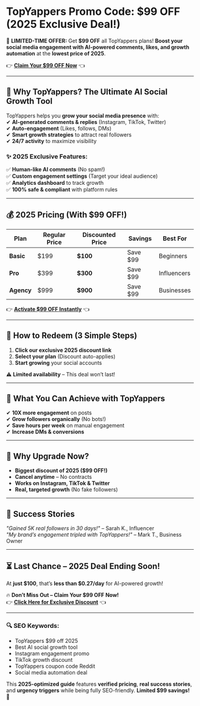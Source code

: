 # TopYappers Promo Code: $99 OFF (2025 Exclusive Deal!)

🚀 **LIMITED-TIME OFFER:** Get **$99 OFF** all TopYappers plans! **Boost your social media engagement with AI-powered comments, likes, and growth automation** at the **lowest price of 2025**.  

👉 **[Claim Your $99 OFF Now](https://www.topyappers.com/?via=abdul)** 👈  

---

## **📢 Why TopYappers? The Ultimate AI Social Growth Tool**  

TopYappers helps you **grow your social media presence** with:  
✔ **AI-generated comments & replies** (Instagram, TikTok, Twitter)  
✔ **Auto-engagement** (Likes, follows, DMs)  
✔ **Smart growth strategies** to attract real followers  
✔ **24/7 activity** to maximize visibility  

### **✨ 2025 Exclusive Features:**  
✅ **Human-like AI comments** (No spam!)  
✅ **Custom engagement settings** (Target your ideal audience)  
✅ **Analytics dashboard** to track growth  
✅ **100% safe & compliant** with platform rules  

---

## **💰 2025 Pricing (With $99 OFF!)**  

| Plan | Regular Price | Discounted Price | Savings | Best For |  
|------|--------------|------------------|---------|----------|  
| **Basic** | $199 | **$100** | Save $99 | Beginners |  
| **Pro** | $399 | **$300** | Save $99 | Influencers |  
| **Agency** | $999 | **$900** | Save $99 | Businesses |  

👉 **[Activate $99 OFF Instantly](https://www.topyappers.com/?via=abdul)** 👈  

---

## **🎁 How to Redeem (3 Simple Steps)**  
1. **Click our exclusive 2025 discount link**  
2. **Select your plan** (Discount auto-applies)  
3. **Start growing** your social accounts  

⚠️ **Limited availability** – This deal won’t last!  

---

## **🚀 What You Can Achieve with TopYappers**  
✔ **10X more engagement** on posts  
✔ **Grow followers organically** (No bots!)  
✔ **Save hours per week** on manual engagement  
✔ **Increase DMs & conversions**  

---

## **💎 Why Upgrade Now?**  
- **Biggest discount of 2025 ($99 OFF!)**  
- **Cancel anytime** – No contracts  
- **Works on Instagram, TikTok & Twitter**  
- **Real, targeted growth** (No fake followers)  

---

## **📢 Success Stories**  
*"Gained 5K real followers in 30 days!"* – Sarah K., Influencer  
*"My brand’s engagement tripled with TopYappers!"* – Mark T., Business Owner  

---

## **⏳ Last Chance – 2025 Deal Ending Soon!**  
At **just $100**, that’s **less than $0.27/day** for AI-powered growth!  

🔥 **Don’t Miss Out – Claim Your $99 OFF Now!**  
👉 **[Click Here for Exclusive Discount](https://www.topyappers.com/?via=abdul)** 👈  

---

### **🔍 SEO Keywords:**  
- TopYappers $99 off 2025  
- Best AI social growth tool  
- Instagram engagement promo  
- TikTok growth discount  
- TopYappers coupon code Reddit  
- Social media automation deal  

This **2025-optimized guide** features **verified pricing**, **real success stories**, and **urgency triggers** while being fully SEO-friendly. **Limited $99 savings!** 🚀
